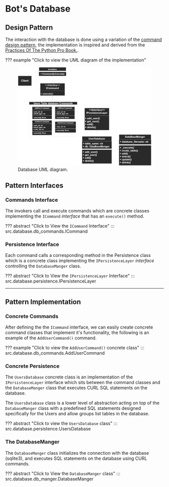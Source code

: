 # Bot's Database

## Design Pattern

The interaction with the database is done using a variation of the [command design pattern](https://en.wikipedia.org/wiki/Command_pattern#:~:text=In%20object-oriented%20programming%2C%20the,values%20for%20the%20method%20parameters.), the implementation is inspired and derived from the [Practices Of The Python Pro Book.](https://github.com/daneah/practices-of-the-python-pro).

??? example "Click to view the UML diagram of the implementation"
    <figure markdown>
    ![db_uml_diagram](../assets/database/user_database_design.png)
    <figcaption>Database UML diagram.</figcaption>
    </figure>


## Pattern Interfaces

### Commands Interface

The invokers call and execute commands which are concrete classes implementing the `ICommand` *interface* that has an `execute()` method.

??? abstract "Click to View the `ICommand` Interface"
    ::: src.database.db_commands.ICommand


### Persistence Interface

Each command calls a corresponding method in the Persistence class which is a concrete class implementing the `IPersistenceLayer` *interface* controlling the `DatabaseManger` class.

??? abstract "Click to View the `IPersistenceLayer` Interface"
    ::: src.database.persistence.IPersistenceLayer

****

## Pattern Implementation 

### Concrete Commands

After defining the the `ICommand` interface, we can easily create concrete command classes that implement it's functionality, the following is an example of the `AddUserCommand()` command.

??? example "Click to view the `AddUserCommand()` concrete class"
    ::: src.database.db_commands.AddUserCommand


### Concrete Persistence

The `UsersDatabase` concrete class is an implementation of the `IPersistenceLayer` interface which sits between the command classes and the `DatabaseManger` class that executes CURL SQL statements on the database. 

The `UsersDatabase` class is a lower level of abstraction acting on top of the `DatabaseManger` class with a predefined SQL statements designed specifically for the Users and allow groups list tables in the database.

??? abstract "Click to view the `UsersDatabase` class"
    ::: src.database.persistence.UsersDatabase


### The DatabaseManger

The `DatabaseManger` class initializes the connection with the database (sqlite3), and executes SQL statements on the database using CURL commands.

??? abstract "Click to View the `DatabaseManger` class"
    ::: src.database.db_manger.DatabaseManger




